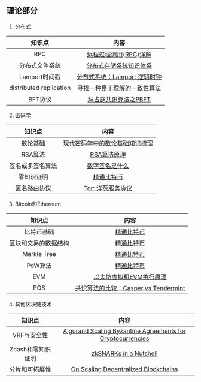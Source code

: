 ## 理论部分

1. 分布式

|         知识点          |                             内容                             |
| :---------------------: | :---------------------------------------------------------: |
|           RPC           | [远程过程调用(RPC)详解](https://waylau.com/remote-procedure-calls/) |
|     分布式文件系统      | [分布式存储系统知识体系](http://wuchong.me/blog/2014/08/07/distributed-storage-system-knowledge/) |
|      Lamport时间戳      | [分布式系统：Lamport 逻辑时钟](https://blog.xiaohansong.com/lamport-logic-clock.html) |
| distributed replication | [寻找一种易于理解的一致性算法](https://github.com/maemual/raft-zh_cn) |
|         BFT协议         | [拜占庭共识算法之PBFT](https://www.jianshu.com/p/fb5edf031afd) |

2. 密码学

|      知识点      | 内容 |
| :--------------: | :--: |
|     数论基础     | [现代密码学中的数论基础知识梳理](https://www.cnblogs.com/qcblog/p/8976017.html) |
|     RSA算法      | [RSA算法原理](http://www.ruanyifeng.com/blog/2013/06/rsa_algorithm_part_one.html) |
| 签名或多签名算法 | [数字签名是什么](http://www.ruanyifeng.com/blog/2011/08/what_is_a_digital_signature.html) |
|    零知识证明    | [精通比特币](http://ibloodline.com/articles/2018/01/26/master-bitcoin.html) |
|      匿名路由协议       | [Tor: 洋葱服务协议](https://www.skactor.tk/2018/04/11/tor-洋葱服务协议/) |

3. Bitcoin和Ethereum

|    知识点   |    内容    |
| :------------------: | :-----------------------: |
|      比特币基础      | [精通比特币](http://ibloodline.com/articles/2018/01/26/master-bitcoin.html) |
| 区块和交易的数据结构 | [精通比特币](http://ibloodline.com/articles/2018/01/26/master-bitcoin.html) |
|     Merkle Tree      | [精通比特币](http://ibloodline.com/articles/2018/01/26/master-bitcoin.html) |
|       PoW算法        | [精通比特币](http://ibloodline.com/articles/2018/01/26/master-bitcoin.html) |
|         EVM          | [以太坊虚拟机EVM执行原理](http://www.jouypub.com/2018/e7837187669426cba873450586b4a368/) |
|         POS          | [共识算法的比较：Casper vs Tendermint](https://lilymoana.github.io/ConsensusCompare.html) |

4. 其他区块链技术

|       知识点       | 内容 |
| :----------------: | :--: |
|    VRF与安全性     | [Algorand Scaling Byzantine Agreements for Cryptocurrencies](https://people.csail.mit.edu/nickolai/papers/gilad-algorand-eprint.pdf) |
| Zcash和零知识证明  | [zkSNARKs in a Nutshell](https://blog.ethereum.org/2016/12/05/zksnarks-in-a-nutshell/) |
|   分片和可拓展性   | [On Scaling Decentralized Blockchains](https://fc16.ifca.ai/bitcoin/papers/CDE+16.pdf) |